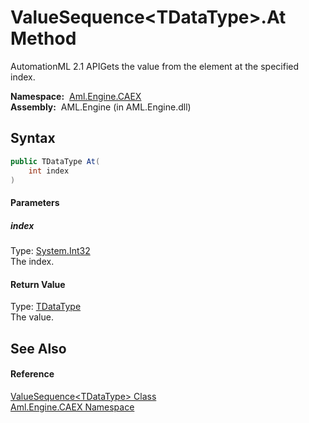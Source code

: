 ValueSequence&lt;TDataType>.At Method
=====================================
AutomationML 2.1 APIGets the value from the element at the specified index.

  **Namespace:**  [Aml.Engine.CAEX][1]  
  **Assembly:**  AML.Engine (in AML.Engine.dll)

Syntax
------

```csharp
public TDataType At(
	int index
)
```

#### Parameters

##### *index*
Type: [System.Int32][2]  
The index.

#### Return Value
Type: [TDataType][3]  
The value.

See Also
--------

#### Reference
[ValueSequence&lt;TDataType> Class][3]  
[Aml.Engine.CAEX Namespace][1]  

[1]: ../README.md
[2]: https://docs.microsoft.com/dotnet/api/system.int32
[3]: README.md
[4]: https://www.automationml.org
[5]: ../../icons/logoShade.png